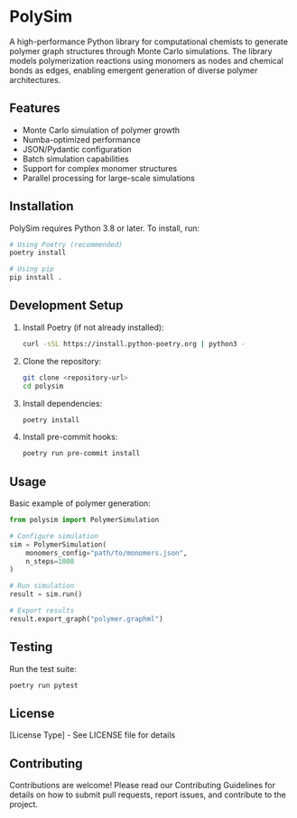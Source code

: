 # PolySim

A high-performance Python library for computational chemists to generate polymer graph structures through Monte Carlo simulations. The library models polymerization reactions using monomers as nodes and chemical bonds as edges, enabling emergent generation of diverse polymer architectures.

## Features

- Monte Carlo simulation of polymer growth
- Numba-optimized performance
- JSON/Pydantic configuration
- Batch simulation capabilities
- Support for complex monomer structures
- Parallel processing for large-scale simulations

## Installation

PolySim requires Python 3.8 or later. To install, run:

```bash
# Using Poetry (recommended)
poetry install

# Using pip
pip install .
```

## Development Setup

1. Install Poetry (if not already installed):
   ```bash
   curl -sSL https://install.python-poetry.org | python3 -
   ```

2. Clone the repository:
   ```bash
   git clone <repository-url>
   cd polysim
   ```

3. Install dependencies:
   ```bash
   poetry install
   ```

4. Install pre-commit hooks:
   ```bash
   poetry run pre-commit install
   ```

## Usage

Basic example of polymer generation:

```python
from polysim import PolymerSimulation

# Configure simulation
sim = PolymerSimulation(
    monomers_config="path/to/monomers.json",
    n_steps=1000
)

# Run simulation
result = sim.run()

# Export results
result.export_graph("polymer.graphml")
```

## Testing

Run the test suite:

```bash
poetry run pytest
```

## License

[License Type] - See LICENSE file for details

## Contributing

Contributions are welcome! Please read our Contributing Guidelines for details on how to submit pull requests, report issues, and contribute to the project.
